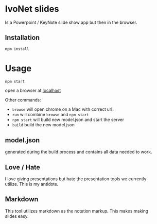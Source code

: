 # IvoNet slides

Is a Powerpoint / KeyNote slide show app but then in the browser.

## Installation

```bash
npm install
```

# Usage

```bash
npm start
```
open a browser at [localhost](http://localhost:3000)

Other commands:
* `browse` will open chrome on a Mac with correct url.
* `run` will combine `browse` and `npm start`
* `npm start` will build new model.json and start the server
* `build` build the new model.json

## model.json

generated during the build process and contains all data needed to work.

## Love / Hate

I love giving presentations but hate the presentation tools we currently utilize.
This is my antidote.

## Markdown

This tool utilizes markdown as the notation markup.
This makes making slides easy.

